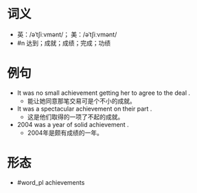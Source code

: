 # 词义
- 英：/əˈtʃiːvmənt/； 美：/əˈtʃiːvmənt/
- #n 达到；成就；成绩；完成；功绩
# 例句
- It was no small achievement getting her to agree to the deal .
	- 能让她同意那笔交易可是个不小的成就。
- It was a spectacular achievement on their part .
	- 这是他们取得的一项了不起的成就。
- 2004 was a year of solid achievement .
	- 2004年是颇有成绩的一年。
# 形态
- #word_pl achievements
